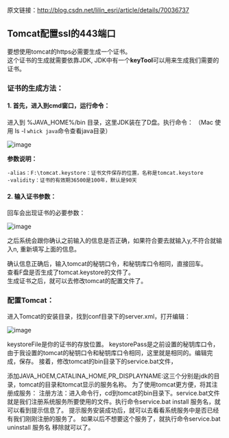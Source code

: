 原文链接：http://blog.csdn.net/lilin_esri/article/details/70036737

## Tomcat配置ssl的443端口

要想使用tomcat的https必需要生成一个证书。  
这个证书的生成就需要依靠JDK, JDK中有一个**keyTool**可以用来生成我们需要的证书。

### 证书的生成方法：

#### 1. 首先，进入到cmd窗口，运行命令：

进入到 %JAVA_HOME%/bin 目录，这里JDK装在了D盘。执行命令：
（Mac 使用 ls -l `whick java`命令查看java目录）

![image](https://user-images.githubusercontent.com/3422640/30814232-29dfce3c-a242-11e7-84ab-cdb8b4819b07.png)

**参数说明：**

    -alias：F:\tomcat.keystore：证书文件保存的位置，名称是tomcat.keystore
    -validity：证书的有效期36500是100年，默认是90天

#### 2. 输入证书参数：

回车会出现证书的必要参数：

![image](https://user-images.githubusercontent.com/3422640/30837469-ca407a88-a22a-11e7-9bf4-ea530522b0c2.png)

之后系统会跟你确认之前输入的信息是否正确，如果符合要去就输入y,不符合就输入n, 重新填写上面的信息。

确认信息正确后，输入tomcat的秘钥口令，和秘钥库口令相同，直接回车。    
查看F盘是否生成了tomcat.keystore的文件了。    
生成证书之后，就可以去修改tomcat的配置文件了。  

### 配置Tomcat：

进入Tomcat的安装目录，找到conf目录下的server.xml，打开编辑：

![image](https://user-images.githubusercontent.com/3422640/30837542-36f3b0be-a22b-11e7-94e3-1edb68afe173.png)

keystoreFile是你的证书的存放位置。
keystorePass是之前设置的秘钥库口令，由于我设置的tomcat的秘钥口令和秘钥库口令相同，这里就是相同的。编辑完成，保存。
接着，修改tomcat的bin目录下的service.bat文件，

添加JAVA_HOEM,CATALINA_HOME,PR_DISPLAYNAME:这三个分别是jdk的目录，tomcat的目录和tomcat显示的服务名称。
为了使用tomcat更方便，将其注册成服务：
注册方法：进入命令行，cd到tomcat的bin目录下。service.bat文件就是我们注册系统服务所要使用的文件。执行命令service.bat install 服务名，就可以看到提示信息了。
提示服务安装成功后，就可以去看看系统服务中是否已经有我们刚刚注册的服务了。
如果以后不想要这个服务了，就执行命令service.bat uninstall 服务名 移除就可以了。
